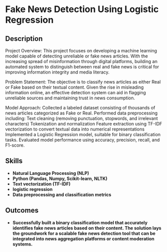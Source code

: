 <h1>Fake News Detection Using Logistic Regression</h1>



<h2>Description</h2>
Project Overview:
This project focuses on developing a machine learning model capable of detecting unreliable or fake news articles. With the increasing spread of misinformation through digital platforms, building an automated system to distinguish between real and fake news is critical for improving information integrity and media literacy.

Problem Statement:
The objective is to classify news articles as either Real or Fake based on their textual content. Given the rise in misleading information online, an effective detection system can aid in flagging unreliable sources and maintaining trust in news consumption.

Model Approach:
Collected a labeled dataset consisting of thousands of news articles categorized as Fake or Real.
Performed data preprocessing including:
Text cleaning (removing punctuation, stopwords, and irrelevant characters)
Tokenization and normalization
Feature extraction using TF-IDF vectorization to convert textual data into numerical representations
Implemented a Logistic Regression model, suitable for binary classification tasks.
Evaluated model performance using accuracy, precision, recall, and F1-score.
<br />


<h2>Skills </h2>

- <b>Natural Language Processing (NLP)</b> 
- <b>Python (Pandas, Numpy, Scikit-learn, NLTK)</b>
- <b>Text vectorization (TF-IDF)</b>
- <b>logistic regression</b>
- <b>Data preprocessing and classification metrics</b>

<h2>Outcomes </h2>

- <b>Successfully built a binary classification model that accurately identifies fake news articles based on their content. The solution lays the groundwork for a scalable fake news detection tool that can be integrated into news aggregation platforms or content moderation systems.

</b> 
